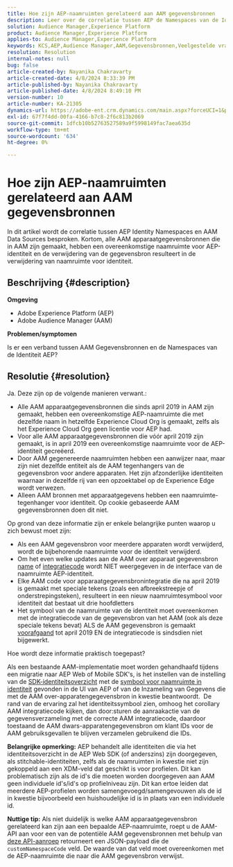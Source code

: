 ```yaml
---
title: Hoe zijn AEP-naamruimten gerelateerd aan AAM gegevensbronnen
description: Leer over de correlatie tussen AEP de Namespaces van de Identiteit en AAM Gegevensbronnen en sommige belangrijke voorbehouden.
solution: Audience Manager,Experience Platform
product: Audience Manager,Experience Platform
applies-to: Audience Manager,Experience Platform
keywords: KCS,AEP,Audience Manager,AAM,Gegevensbronnen,Veelgestelde vragen
resolution: Resolution
internal-notes: null
bug: false
article-created-by: Nayanika Chakravarty
article-created-date: 4/8/2024 8:33:39 PM
article-published-by: Nayanika Chakravarty
article-published-date: 4/8/2024 8:49:10 PM
version-number: 10
article-number: KA-21305
dynamics-url: https://adobe-ent.crm.dynamics.com/main.aspx?forceUCI=1&pagetype=entityrecord&etn=knowledgearticle&id=d7a65c42-e7f5-ee11-a1fe-6045bd006295
exl-id: 67f7f4dd-00fa-4166-b7c8-2f6c813b2069
source-git-commit: 1dfcb10b52763527589a9f5998149fac7aea635d
workflow-type: tm+mt
source-wordcount: '634'
ht-degree: 0%

---
```


# Hoe zijn AEP-naamruimten gerelateerd aan AAM gegevensbronnen


In dit artikel wordt de correlatie tussen AEP Identity Namespaces en AAM Data Sources besproken. Kortom, alle AAM apparaatgegevensbronnen die in AAM zijn gemaakt, hebben een overeenkomstige naamruimte voor AEP-identiteit en de verwijdering van de gegevensbron resulteert in de verwijdering van naamruimte voor identiteit.

## Beschrijving {#description}


<b>Omgeving</b>

- Adobe Experience Platform (AEP)
- Adobe Audience Manager (AAM)


<b>Problemen/symptomen</b>

Is er een verband tussen AAM Gegevensbronnen en de Namespaces van de Identiteit AEP?


## Resolutie {#resolution}


Ja. Deze zijn op de volgende manieren verwant.:

- Alle AAM apparaatgegevensbronnen die sinds april 2019 in AAM zijn gemaakt, hebben een overeenkomstige AEP-naamruimte die met dezelfde naam in hetzelfde Experience Cloud Org is gemaakt, zelfs als het Experience Cloud Org geen licentie voor AEP had.
- Voor alle AAM apparaatgegevensbronnen die vóór april 2019 zijn gemaakt, is in april 2019 een overeenkomstige naamruimte voor de AEP-identiteit gecreëerd.
- Door AAM gegenereerde naamruimten hebben een aanwijzer naar, maar zijn niet dezelfde entiteit als de AAM tegenhangers van de gegevensbron voor andere apparaten. Het zijn afzonderlijke identiteiten waarnaar in dezelfde rij van een opzoektabel op de Experience Edge wordt verwezen.
- Alleen AAM bronnen met apparaatgegevens hebben een naamruimte-tegenhanger voor identiteit. Op cookie gebaseerde AAM gegevensbronnen doen dit niet.


Op grond van deze informatie zijn er enkele belangrijke punten waarop u zich bewust moet zijn:

- Als een AAM gegevensbron voor meerdere apparaten wordt verwijderd, wordt de bijbehorende naamruimte voor de identiteit verwijderd.
- Om het even welke updates aan de AAM over apparaat gegevensbron <u>name</u> of <u>integratiecode</u> wordt NIET weergegeven in de interface van de naamruimte AEP-identiteit.
- Elke AAM code voor apparaatgegevensbronintegratie die na april 2019 is gemaakt met speciale tekens (zoals een afbreekstreepje of onderstrepingsteken), resulteert in een nieuw naamruimtesymbool voor identiteit dat bestaat uit drie hoofdletters
- Het symbool van de naamruimte van de identiteit moet overeenkomen met de integratiecode van de gegevensbron van het AAM (ook als deze speciale tekens bevat) ALS de AAM gegevensbron is gemaakt <u>voorafgaand</u> tot april 2019 EN de integratiecode is sindsdien niet bijgewerkt.


Hoe wordt deze informatie praktisch toegepast?

Als een bestaande AAM-implementatie moet worden gehandhaafd tijdens een migratie naar AEP Web of Mobile SDK&#39;s, is het instellen van de instelling van de [SDK-identiteitsoverzicht](https://experienceleague.adobe.com/docs/experience-platform/edge/identity/overview.html?lang=en) met de <u>symbool voor naamruimte in identiteit</u> gevonden in de UI van AEP of van de Inzameling van Gegevens die met de AAM over-apparatengegevensbron in kwestie beantwoordt.  De rand van de ervaring zal het identiteitssymbool zien, omhoog het corollary AAM integratiecode kijken, dan door:sturen de aanraakactie van de gegevensverzameling met de correcte AAM integratiecode, daardoor toestaand de AAM dwars-apparatengegevensbron om klant IDs voor de AAM gebruiksgevallen te blijven verzamelen gebruikend die IDs.

<b>Belangrijke opmerking:</b> AEP behandelt alle identiteiten die via het identiteitsoverzicht in de AEP Web SDK (of anderszins) zijn doorgegeven, als stitchable-identiteiten, zelfs als de naamruimten in kwestie niet zijn gekoppeld aan een XDM-veld dat geschikt is voor profielen. Dit kan problematisch zijn als de id&#39;s die moeten worden doorgegeven aan AAM geen individuele id&#39;s/id&#39;s op profielniveau zijn. Dit kan ertoe leiden dat meerdere AEP-profielen worden samengevoegd/samengevouwen als de id in kwestie bijvoorbeeld een huishoudelijke id is in plaats van een individuele id.

<b>Nuttige tip:</b> Als niet duidelijk is welke AAM apparaatgegevensbron gerelateerd kan zijn aan een bepaalde AEP-naamruimte, roept u de AAM-API aan voor een van de potentiële AAM gegevensbronnen met behulp van [deze API-aanroep](https://bank.demdex.com/portal/api/v1/openapi.yaml) retourneert een JSON-payload die de `customNamespaceCode` veld. De waarde van dat veld moet overeenkomen met de AEP-naamruimte die naar die AAM gegevensbron verwijst.

